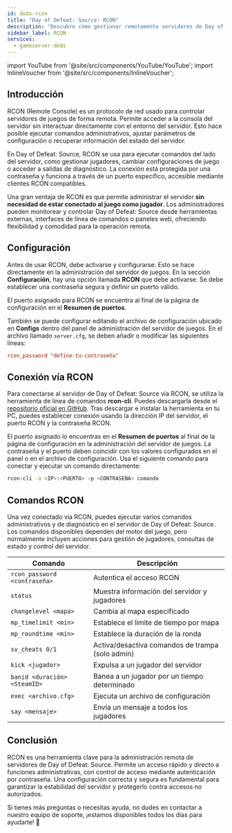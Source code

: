 ```yaml
---
id: dods-rcon
title: "Day of Defeat: Source: RCON"
description: "Descubre cómo gestionar remotamente servidores de Day of Defeat: Source para un control y monitoreo flexibles → Aprende más ahora"
sidebar_label: RCON
services:
  - gameserver-dods
---
```


import YouTube from '@site/src/components/YouTube/YouTube';
import InlineVoucher from '@site/src/components/InlineVoucher';

## Introducción

RCON (Remote Console) es un protocolo de red usado para controlar servidores de juegos de forma remota. Permite acceder a la consola del servidor sin interactuar directamente con el entorno del servidor. Esto hace posible ejecutar comandos administrativos, ajustar parámetros de configuración o recuperar información del estado del servidor.

En Day of Defeat: Source, RCON se usa para ejecutar comandos del lado del servidor, como gestionar jugadores, cambiar configuraciones de juego o acceder a salidas de diagnóstico. La conexión está protegida por una contraseña y funciona a través de un puerto específico, accesible mediante clientes RCON compatibles.

Una gran ventaja de RCON es que permite administrar el servidor **sin necesidad de estar conectado al juego como jugador**. Los administradores pueden monitorear y controlar Day of Defeat: Source desde herramientas externas, interfaces de línea de comandos o paneles web, ofreciendo flexibilidad y comodidad para la operación remota.

<InlineVoucher />

## Configuración

Antes de usar RCON, debe activarse y configurarse. Esto se hace directamente en la administración del servidor de juegos. En la sección **Configuración**, hay una opción llamada **RCON** que debe activarse. Se debe establecer una contraseña segura y definir un puerto válido.

El puerto asignado para RCON se encuentra al final de la página de configuración en el **Resumen de puertos**.

También se puede configurar editando el archivo de configuración ubicado en **Configs** dentro del panel de administración del servidor de juegos. En el archivo llamado `server.cfg`, se deben añadir o modificar las siguientes líneas:

```cfg
rcon_password "define-tu-contraseña"
```

## Conexión vía RCON

Para conectarse al servidor de Day of Defeat: Source vía RCON, se utiliza la herramienta de línea de comandos **rcon-cli**. Puedes descargarla desde el [repositorio oficial en GitHub](https://github.com/gorcon/rcon-cli). Tras descargar e instalar la herramienta en tu PC, puedes establecer conexión usando la dirección IP del servidor, el puerto RCON y la contraseña RCON.

El puerto asignado lo encuentras en el **Resumen de puertos** al final de la página de configuración en la administración del servidor de juegos. La contraseña y el puerto deben coincidir con los valores configurados en el panel o en el archivo de configuración. Usa el siguiente comando para conectar y ejecutar un comando directamente:

```bash
rcon-cli -a <IP>:<PUERTO> -p <CONTRASEÑA> comando
```

## Comandos RCON

Una vez conectado vía RCON, puedes ejecutar varios comandos administrativos y de diagnóstico en el servidor de Day of Defeat: Source. Los comandos disponibles dependen del motor del juego, pero normalmente incluyen acciones para gestión de jugadores, consultas de estado y control del servidor.

| Comando                      | Descripción                                  |
| ---------------------------- | -------------------------------------------- |
| `rcon_password <contraseña>` | Autentica el acceso RCON                      |
| `status`                     | Muestra información del servidor y jugadores |
| `changelevel <mapa>`         | Cambia al mapa especificado                   |
| `mp_timelimit <min>`         | Establece el límite de tiempo por mapa        |
| `mp_roundtime <min>`         | Establece la duración de la ronda             |
| `sv_cheats 0/1`              | Activa/desactiva comandos de trampa (solo admin) |
| `kick <jugador>`             | Expulsa a un jugador del servidor              |
| `banid <duración> <SteamID>` | Banea a un jugador por un tiempo determinado   |
| `exec <archivo.cfg>`         | Ejecuta un archivo de configuración             |
| `say <mensaje>`              | Envía un mensaje a todos los jugadores          |

## Conclusión

RCON es una herramienta clave para la administración remota de servidores de Day of Defeat: Source. Permite un acceso rápido y directo a funciones administrativas, con control de acceso mediante autenticación por contraseña. Una configuración correcta y segura es fundamental para garantizar la estabilidad del servidor y protegerlo contra accesos no autorizados.

Si tienes más preguntas o necesitas ayuda, no dudes en contactar a nuestro equipo de soporte, ¡estamos disponibles todos los días para ayudarte! 🙂

<InlineVoucher />